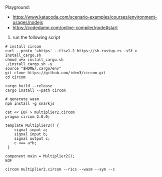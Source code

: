 Playground:

- https://www.katacoda.com/scenario-examples/courses/environment-usages/nodejs
- https://codedamn.com/online-compiler/node#start

1. run the following script
```
# install circom
curl --proto '=https' --tlsv1.2 https://sh.rustup.rs -sSf > install_cargo.sh
chmod u+x install_cargo.sh
./install_cargo.sh -y
source "$HOME/.cargo/env"
git clone https://github.com/iden3/circom.git
cd circom

cargo build --release
cargo install --path circom

# generate wasm
npm install -g snarkjs

cat << EOF > multiplier2.circom
pragma circom 2.0.0;

template Multiplier2() {
    signal input a;
    signal input b;
    signal output c;
    c <== a*b;
 }

component main = Multiplier2();
EOF

circom multiplier2.circom --r1cs --wasm --sym --c


